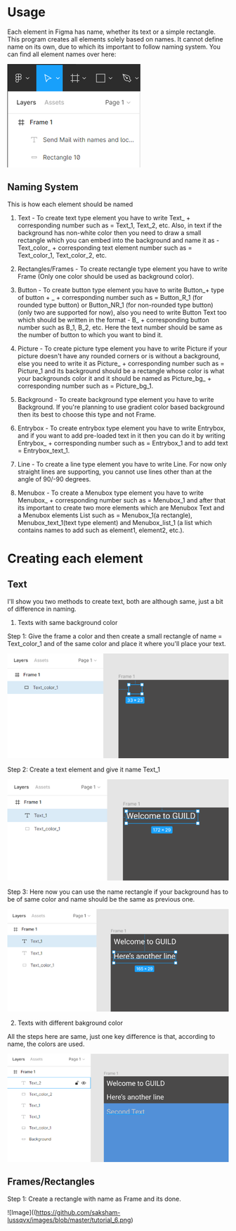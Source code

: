 # Usage
Each element in Figma has name, whether its text or a simple rectangle. This program creates all elements solely based on names. It cannot define name on its own, due to which its important to follow naming system. You can find all element names over here:

![Image](https://github.com/saksham-lussqvx/images/blob/master/img_fig_names.png)

## Naming System
This is how each element should be named

1. Text - To create text type element you have to write Text_ + corresponding number such as = Text_1, Text_2, etc. Also, in text if the background has non-white color then you need to draw a small rectangle which you can embed into the background and name it as - Text_color_ + corresponding text element number such as = Text_color_1, Text_color_2, etc.

2. Rectangles/Frames - To create rectangle type element you have to write Frame (Only one color should be used as background color).

3. Button - To create button type element you have to write Button_+ type of button + _ + corresponding number such as = Button_R_1 (for rounded type button) or Button_NR_1 (for non-rounded type button) (only two are supported for now), also you need to write Button Text too which should be written in the format - B_ + corresponding button number such as B_1, B_2, etc. Here the text number should be same as the number of button to which you want to bind it.

4. Picture - To create picture type element you have to write Picture if your picture doesn't have any rounded corners or is without a background, else you need to write it as Picture_ + corresponding number such as = Picture_1 and its background should be a rectangle whose color is what your backgrounds color it and it should be named as Picture_bg_ + corresponding number such as = Picture_bg_1.

5. Background - To create background type element you have to write Background. If you're planning to use gradient color based background then its best to choose this type and not Frame.

6. Entrybox - To create entrybox type element you have to write Entrybox, and if you want to add pre-loaded text in it then you can do it by writing Entrybox_ + corresponding number such as = Entrybox_1 and to add text = Entrybox_text_1.

7. Line - To create a line type element you have to write Line. For now only straight lines are supporting, you cannot use lines other than at the angle of 90/-90 degrees.

8. Menubox - To create a Menubox type element you have to write Menubox_ + corresponding number such as = Menubox_1 and after that its important to create two more elements which are Menubox Text and a Menubox elements List such as = Menubox_1(a rectangle), Menubox_text_1(text type element) and Menubox_list_1 (a list which contains names to add such as element1, element2, etc.).

# Creating each element

## Text
I'll show you two methods to create text, both are although same, just a bit of difference in naming.
1. Texts with same background color

Step 1: Give the frame a color and then create a small rectangle of name = Text_color_1 and of the same color and place it where you'll place your text.

![Image](https://github.com/saksham-lussqvx/images/blob/master/tutorial_2.png)


Step 2: Create a text element and give it name Text_1

![Image](https://github.com/saksham-lussqvx/images/blob/master/tutorial_3.png)


Step 3: Here now you can use the name rectangle if your background has to be of same color and name should be the same as previous one.

![Image](https://github.com/saksham-lussqvx/images/blob/master/tutorial_4.png)


2. Texts with different bakground color

All the steps here are same, just one key difference is that, according to name, the colors are used.

![Image](https://github.com/saksham-lussqvx/images/blob/master/tutorial_5.png)


## Frames/Rectangles

Step 1: Create a rectangle with name as Frame and its done.

![Image]((https://github.com/saksham-lussqvx/images/blob/master/tutorial_6.png)




















